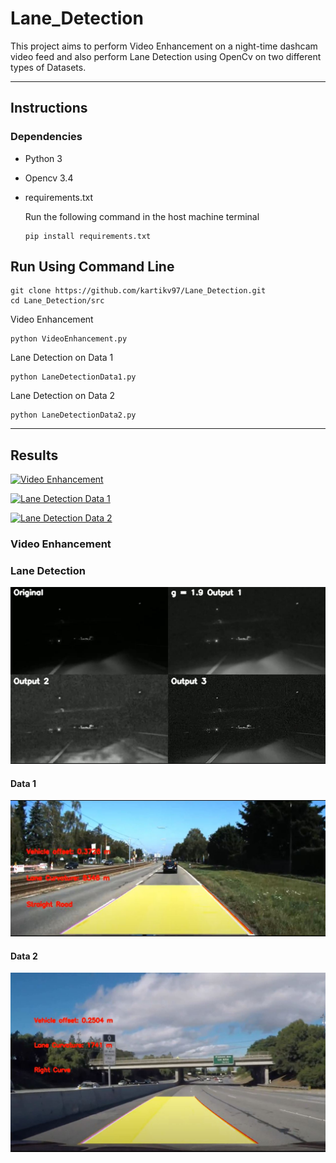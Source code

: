# Lane_Detection 
   
This project aims to perform Video Enhancement on a night-time 
dashcam video feed and also perform Lane Detection using OpenCv on 
two different types of Datasets.

---
## Instructions
### Dependencies
- Python 3
- Opencv 3.4
- requirements.txt

    Run the following command in the host machine terminal
    ```
    pip install requirements.txt
    ```

## Run Using Command Line
```
git clone https://github.com/kartikv97/Lane_Detection.git
cd Lane_Detection/src
```
Video Enhancement
```
python VideoEnhancement.py
```
Lane Detection on Data 1
```
python LaneDetectionData1.py
```
Lane Detection on Data 2
```
python LaneDetectionData2.py
```

---
## Results
[![Video Enhancement](https://img.shields.io/badge/Video%20Enhancement%20Output-Click%20Here-blue)](https://drive.google.com/file/d/1fvMSO-ta9OvFqL2B3bXHsEtABux850z7/view?usp=sharing)

[![Lane Detection Data 1](https://img.shields.io/badge/Output%20Video%20Data%201-Click%20Here-blue)](https://drive.google.com/file/d/1LbtXZptIwpyM0cAr-Ifwp4RftyyA30Zq/view?usp=sharing)

[![Lane Detection Data 2](https://img.shields.io/badge/Output%20Video%20Data%202-Click%20Here-blue)](https://drive.google.com/file/d/1l3ePNdqxZccil4tuxbkyd9TvtPHx8K3k/view?usp=sharing)

### Video Enhancement

### Lane Detection
![Video Enhancement](output/vid_enhance.JPG)

#### Data 1
![Lane Detect Data 1](output/lane_1.JPG)

#### Data 2
![Lane Detect Data 2](output/lane_2.JPG)
